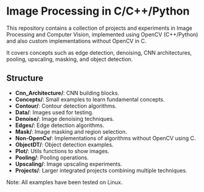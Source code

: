 # Image Processing in C/C++/Python

This repository contains a collection of projects and experiments in Image Processing and Computer Vision, implemented using OpenCV (C++/Python) and also custom implementations without OpenCV in C.  

It covers concepts such as edge detection, denoising, CNN architectures, pooling, upscaling, masking, and object detection.  

## Structure

- **Cnn_Architecture/**: CNN building blocks.  
- **Concepts/**: Small examples to learn fundamental concepts.
- **Contour/**: Contour detection algorithms.
- **Data/**: Images used for testing.  
- **Denoise/**: Image denoising techniques.  
- **Edges/**: Edge detection algorithms.  
- **Mask/**: Image masking and region selection.  
- **Non-OpenCv/**: Implementations of algorithms without OpenCV using C.  
- **ObjectDT/**: Object detection examples.
- **Plot/**: Utils functions to show images.
- **Pooling/**: Pooling operations.
- **Upscaling/**: Image upscaling experiments.
- **Projects/**: Larger integrated projects combining multiple techniques.  

Note: All examples have been tested on Linux.
